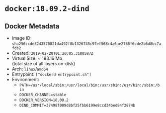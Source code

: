 # `docker:18.09.2-dind`

## Docker Metadata

- Image ID: `sha256:cde3243570821da492f8b1326745c97ef568c4a6ae2785f6cde2b6d8bc7afdb2`
- Created: `2019-02-28T01:20:05.3180587Z`
- Virtual Size: ~ 183.16 Mb  
  (total size of all layers on-disk)
- Arch: `linux`/`amd64`
- Entrypoint: `["dockerd-entrypoint.sh"]`
- Environment:
  - `PATH=/usr/local/sbin:/usr/local/bin:/usr/sbin:/usr/bin:/sbin:/bin`
  - `DOCKER_CHANNEL=stable`
  - `DOCKER_VERSION=18.09.2`
  - `DIND_COMMIT=37498f009d8bf25fbb6199e8ccd34bed84f2874b`
